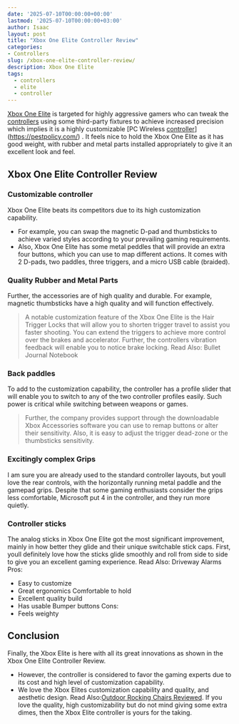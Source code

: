 ```yaml
---
date: '2025-07-10T00:00:00+00:00'
lastmod: '2025-07-10T00:00:00+03:00'
author: Isaac
layout: post
title: "Xbox One Elite Controller Review"
categories:
- Controllers
slug: /xbox-one-elite-controller-review/
description: Xbox One Elite
tags: 
  - controllers
  - elite
  - controller
---
```

[Xbox One Elite](https://www.amazon.com/dp/B00ZDNNRB8/?tag=p-policy-20)
is targeted for highly aggressive gamers who can tweak the [controllers](/posts/best-controller-for-retropie/) using some third-party fixtures to achieve increased precision  which implies it is a highly customizable
[PC Wireless [controller](/posts/best-controller-for-rocket-league/)](https://pestpolicy.com/)
.
It feels nice to hold the Xbox One Elite as it has good weight, with rubber and metal parts installed appropriately to give it an excellent look and feel.
## Xbox One Elite Controller Review
### Customizable controller
Xbox One Elite beats its competitors due to its high customization capability.
- For example, you can swap the magnetic D-pad and thumbsticks to achieve varied styles according to your prevailing gaming requirements.
- Also, Xbox One Elite has some metal peddles that will provide an extra four buttons, which you can use to map different actions.
It comes with 2 D-pads, two paddles, three triggers, and a micro USB cable (braided).

### Quality Rubber and Metal Parts
Further, the accessories are of high quality and durable. For example, magnetic thumbsticks have a high quality and will function effectively.
> A notable customization feature of the Xbox One Elite is the Hair Trigger Locks that will allow you to shorten trigger travel to assist you faster shooting.
You can extend the triggers to achieve more control over the brakes and accelerator. Further, the controllers vibration feedback will enable you to notice brake locking.
Read Also:
Bullet Journal Notebook
### Back paddles
To add to the customization capability, the controller has a profile slider that will enable you to switch to any of the two controller profiles easily. Such power is critical while switching between weapons or games.
> Further, the company provides support through the downloadable Xbox Accessories software you can use to remap buttons or alter their sensitivity.
Also, it is easy to adjust the trigger dead-zone or the thumbsticks sensitivity.
### Excitingly complex Grips
I am sure you are already used to the standard controller layouts, but youll love the rear controls, with the horizontally running metal paddle and the gamepad grips.
Despite that some gaming enthusiasts consider the grips less comfortable, Microsoft put 4 in the controller, and they run more quietly.
### Controller sticks
The analog sticks in Xbox One Elite got the most significant improvement, mainly in how better they glide and their unique switchable stick caps.
First, youll definitely love how the sticks glide smoothly and roll from side to side to give you an excellent gaming experience. Read Also:
Driveway Alarms
Pros:
- Easy to customize
- Great ergonomics  Comfortable to hold
- Excellent quality build
- Has usable Bumper buttons
Cons:
- Feels weighty

## Conclusion
Finally, the Xbox Elite is here with all its great innovations as shown in the Xbox One Elite Controller Review.
- However, the controller is considered to favor the gaming experts due to its cost and high level of customization capability.
- We love the Xbox Elites customization capability and quality, and aesthetic design. Read Also:[Outdoor Rocking Chairs Reviewed](https://pestpolicy.com/best-outdoor-rocking-chairs/).
If you love the quality, high customizability but do not mind giving some extra dimes, then the Xbox Elite controller is yours for the taking.
